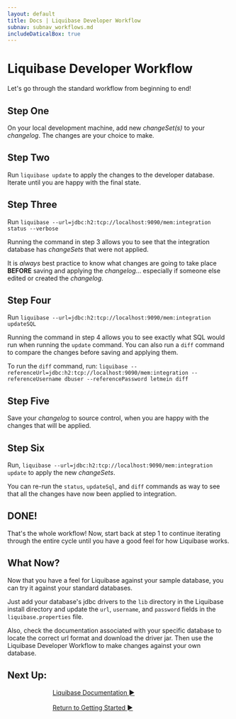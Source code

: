 ```yaml
---
layout: default
title: Docs | Liquibase Developer Workflow 
subnav: subnav_workflows.md
includeDaticalBox: true
---
```

# Liquibase Developer Workflow
Let's go through the standard workflow from beginning to end!

## Step One
On your local development machine, add new *changeSet(s)* to your *changelog*. The changes are your choice to make.

## Step Two
Run `liquibase update` to apply the changes to the developer database. Iterate until you are happy with the final state.

## Step Three
Run `liquibase --url=jdbc:h2:tcp://localhost:9090/mem:integration status --verbose`

Running the command in step 3 allows you to see that the integration database has *changeSets* that were not applied. 

It is *always* best practice to know what changes are going to take place **BEFORE** saving and applying the *changelog*... especially if someone else edited or created the *changelog*.

## Step Four
Run `liquibase --url=jdbc:h2:tcp://localhost:9090/mem:integration updateSQL`

Running the command in step 4 allows you to see exactly what SQL would run when running the `update` command. You can also run a `diff` command to compare the changes before saving and applying them. 

To run the `diff` command, run: `liquibase --referenceUrl=jdbc:h2:tcp://localhost:9090/mem:integration --referenceUsername dbuser --referencePassword letmein diff`

## Step Five
Save your *changelog* to source control, when you are happy with the changes that will be applied.

## Step Six
Run, `liquibase --url=jdbc:h2:tcp://localhost:9090/mem:integration update` to apply the new *changeSets*.

You can re-run the `status`, `updateSql`, and `diff` commands as way to see that all the changes have now been applied to integration.

## DONE!
That's the whole workflow! Now, start back at step 1 to continue iterating through the entire cycle until you have a good feel for how Liquibase works.

## What Now?
Now that you have a feel for Liquibase against your sample database, you can try it against your standard databases.

Just add your database's jdbc drivers to the `lib` directory in the Liquibase install directory and update the `url`, `username`, and `password` fields in the `liquibase.properties` file.

Also, check the documentation associated with your specific database to locate the correct url format and download the driver jar. Then use the Liquibase Developer Workflow to make changes against your own database.

## **Next Up:** 

<div class="cta-container" style="margin-left: auto; margin-right: auto; width: 300px; height: 50px">
<div class="cta cta--block"><a href="/documentation/index.html">Liquibase Documentation ►</a></div>
<br>
<div class="cta cta--block"><a href="/quickstart.html">Return to Getting Started ►</a></div>
</div>